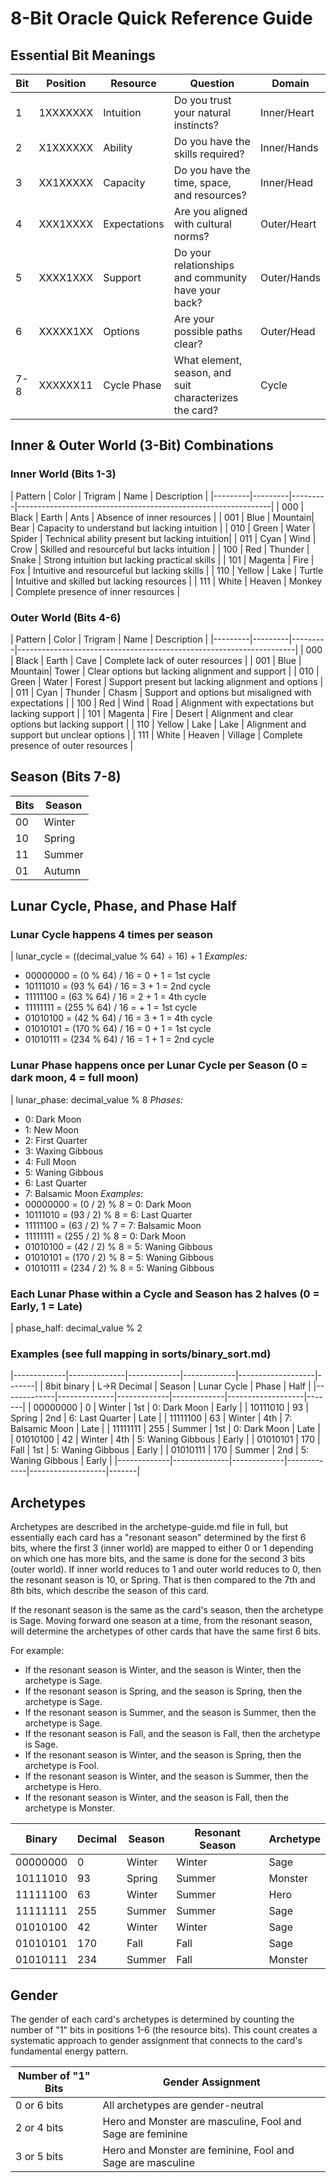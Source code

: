 # 8-Bit Oracle Quick Reference Guide

## Essential Bit Meanings

| Bit | Position | Resource    | Question                                                  | Domain      |
|-----|----------|-------------|-----------------------------------------------------------|-------------|
| 1   | 1XXXXXXX | Intuition   | Do you trust your natural instincts?                      | Inner/Heart |
| 2   | X1XXXXXX | Ability     | Do you have the skills required?                          | Inner/Hands |
| 3   | XX1XXXXX | Capacity    | Do you have the time, space, and resources?               | Inner/Head  |
| 4   | XXX1XXXX | Expectations| Are you aligned with cultural norms?                      | Outer/Heart |
| 5   | XXXX1XXX | Support     | Do your relationships and community have your back?       | Outer/Hands |
| 6   | XXXXX1XX | Options     | Are your possible paths clear?                            | Outer/Head  |
| 7-8 | XXXXXX11 | Cycle Phase | What element, season, and suit characterizes the card?    | Cycle       |

## Inner & Outer World (3-Bit) Combinations

### Inner World (Bits 1-3)

| Pattern | Color   | Trigram | Name         | Description                                    |
|---------|---------|---------|---------------------------------------------------------------|
| 000     | Black   | Earth   | Ants         | Absence of inner resources                     |
| 001     | Blue    | Mountain| Bear         | Capacity to understand but lacking intuition   |
| 010     | Green   | Water   | Spider       | Technical ability present but lacking intuition|
| 011     | Cyan    | Wind    | Crow         | Skilled and resourceful but lacks intuition    |
| 100     | Red     | Thunder | Snake        | Strong intuition but lacking practical skills  |
| 101     | Magenta | Fire    | Fox          | Intuitive and resourceful but lacking skills   |
| 110     | Yellow  | Lake    | Turtle       | Intuitive and skilled but lacking resources    |
| 111     | White   | Heaven  | Monkey       | Complete presence of inner resources           |

### Outer World (Bits 4-6)

| Pattern | Color   | Trigram | Name         | Description                                          |
|---------|---------|---------|---------------------------------------------------------------------|
| 000     | Black   | Earth   | Cave         | Complete lack of outer resources                     |
| 001     | Blue    | Mountain| Tower        | Clear options but lacking alignment and support      |
| 010     | Green   | Water   | Forest       | Support present but lacking alignment and options    |
| 011     | Cyan    | Thunder | Chasm        | Support and options but misaligned with expectations |
| 100     | Red     | Wind    | Road         | Alignment with expectations but lacking support      |
| 101     | Magenta | Fire    | Desert       | Alignment and clear options but lacking support      |
| 110     | Yellow  | Lake    | Lake         | Alignment and support but unclear options            |
| 111     | White   | Heaven  | Village      | Complete presence of outer resources                 |

## Season (Bits 7-8)

| Bits | Season  | 
|------|---------|
| 00   | Winter  |
| 10   | Spring  |
| 11   | Summer  |
| 01   | Autumn  |

## Lunar Cycle, Phase, and Phase Half

### Lunar Cycle happens 4 times per season 
| lunar_cycle = ((decimal_value % 64) ÷ 16) + 1
*Examples:* 
- 00000000 = (0 % 64) / 16 = 0 + 1 = 1st cycle
- 10111010 = (93 % 64) / 16 = 3 + 1 = 2nd cycle
- 11111100 = (63 % 64) / 16 = 2 + 1 = 4th cycle
- 11111111 = (255 % 64) / 16 =   + 1 = 1st cycle
- 01010100 = (42 % 64) / 16 = 3 + 1 = 4th cycle
- 01010101 = (170 % 64) / 16 = 0 + 1 = 1st cycle
- 01010111 = (234 % 64) / 16 = 1 + 1 = 2nd cycle

### Lunar Phase happens once per Lunar Cycle per Season (0 = dark moon, 4 = full moon)
| lunar_phase: decimal_value % 8 
*Phases:*
- 0: Dark Moon 
- 1: New Moon
- 2: First Quarter
- 3: Waxing Gibbous
- 4: Full Moon 
- 5: Waning Gibbous
- 6: Last Quarter
- 7: Balsamic Moon
*Examples:*
- 00000000 = (0 / 2) % 8 = 0: Dark Moon
- 10111010 = (93 / 2) % 8 = 6: Last Quarter
- 11111100 = (63 / 2) % 7 = 7: Balsamic Moon
- 11111111 = (255 / 2) % 8 = 0: Dark Moon
- 01010100 = (42 / 2) % 8 = 5: Waning Gibbous
- 01010101 = (170 / 2) % 8 = 5: Waning Gibbous
- 01010111 = (234 / 2) % 8 = 5: Waning Gibbous

### Each Lunar Phase within a Cycle and Season has 2 halves (0 = Early, 1 = Late)
| phase_half: decimal_value % 2

### Examples (see full mapping in sorts/binary_sort.md)
|-------------|--------------|-------------|-------------|-------------------|-------|
| 8bit binary | L->R Decimal | Season      | Lunar Cycle | Phase             | Half  |
|-------------|--------------|-------------|-------------|-------------------|-------| 
| 00000000    | 0            | Winter      | 1st         | 0: Dark Moon      | Early |
| 10111010    | 93           | Spring      | 2nd         | 6: Last Quarter   | Late  | 
| 11111100    | 63           | Winter      | 4th         | 7: Balsamic Moon  | Late  |
| 11111111    | 255          | Summer      | 1st         | 0: Dark Moon      | Late  |
| 01010100    | 42           | Winter      | 4th         | 5: Waning Gibbous | Early |
| 01010101    | 170          | Fall        | 1st         | 5: Waning Gibbous | Early |
| 01010111    | 170          | Summer      | 2nd         | 5: Waning Gibbous | Early |
|-------------|--------------|-------------|-------------|-------------------|-------|

## Archetypes
Archetypes are described in the archetype-guide.md file in full, but essentially each card has a "resonant season" determined by the first 6 bits, where the first 3 (inner world) are mapped to either 0 or 1 depending on which one has more bits, and the same is done for the second 3 bits (outer world). If inner world reduces to 1 and outer world reduces to 0, then the resonant season is 10, or Spring. That is then compared to the 7th and 8th bits, which describe the season of this card. 

If the resonant season is the same as the card's season, then the archetype is Sage. Moving forward one season at a time, from the resonant season, will determine the archetypes of other cards that have the same first 6 bits. 

For example:
- If the resonant season is Winter, and the season is Winter, then the archetype is Sage.
- If the resonant season is Spring, and the season is Spring, then the archetype is Sage.
- If the resonant season is Summer, and the season is Summer, then the archetype is Sage.
- If the resonant season is Fall, and the season is Fall, then the archetype is Sage.
- If the resonant season is Winter, and the season is Spring, then the archetype is Fool.
- If the resonant season is Winter, and the season is Summer, then the archetype is Hero.
- If the resonant season is Winter, and the season is Fall, then the archetype is Monster.

| Binary    | Decimal | Season | Resonant Season | Archetype |
|-----------|---------|--------|-----------------|-----------|
| 00000000  | 0       | Winter | Winter          | Sage      |
| 10111010  | 93      | Spring | Summer          | Monster   |
| 11111100  | 63      | Winter | Summer          | Hero      |
| 11111111  | 255     | Summer | Summer          | Sage      |
| 01010100  | 42      | Winter | Winter          | Sage      |
| 01010101  | 170     | Fall   | Fall            | Sage      |
| 01010111  | 234     | Summer | Fall            | Monster   |

## Gender
The gender of each card's archetypes is determined by counting the number of "1" bits in positions 1-6 (the resource bits). This count creates a systematic approach to gender assignment that connects to the card's fundamental energy pattern.

| Number of "1" Bits | Gender Assignment                                          |
|--------------------|------------------------------------------------------------|
| 0 or 6 bits        | All archetypes are gender-neutral                          |
| 2 or 4 bits        | Hero and Monster are masculine, Fool and Sage are feminine |
| 3 or 5 bits        | Hero and Monster are feminine, Fool and Sage are masculine |


